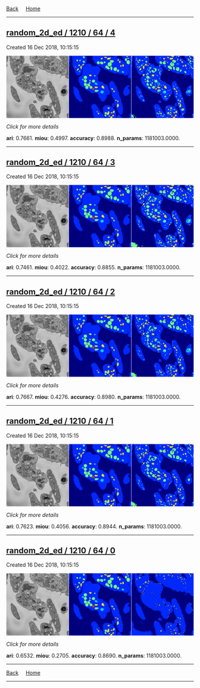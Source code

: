 
[Back](..)&nbsp;&nbsp;&nbsp;&nbsp;&nbsp;[Home](https://leapmanlab.github.io/snapshots)

---

<div class="summary"><a href="4"><h2>random_2d_ed / 1210 / 64 / 4</h2></a><p>Created 16 Dec 2018, 10:15:15
</p><a href="4"><img src="4/media/summary.png" align="center"></a><p>
<i>Click for more details</i>
</p></div>

**ari**: 0.7661. **miou**: 0.4997. **accuracy**: 0.8988. **n_params**: 1181003.0000. 

---

<div class="summary"><a href="3"><h2>random_2d_ed / 1210 / 64 / 3</h2></a><p>Created 16 Dec 2018, 10:15:15
</p><a href="3"><img src="3/media/summary.png" align="center"></a><p>
<i>Click for more details</i>
</p></div>

**ari**: 0.7461. **miou**: 0.4022. **accuracy**: 0.8855. **n_params**: 1181003.0000. 

---

<div class="summary"><a href="2"><h2>random_2d_ed / 1210 / 64 / 2</h2></a><p>Created 16 Dec 2018, 10:15:15
</p><a href="2"><img src="2/media/summary.png" align="center"></a><p>
<i>Click for more details</i>
</p></div>

**ari**: 0.7667. **miou**: 0.4276. **accuracy**: 0.8980. **n_params**: 1181003.0000. 

---

<div class="summary"><a href="1"><h2>random_2d_ed / 1210 / 64 / 1</h2></a><p>Created 16 Dec 2018, 10:15:15
</p><a href="1"><img src="1/media/summary.png" align="center"></a><p>
<i>Click for more details</i>
</p></div>

**ari**: 0.7623. **miou**: 0.4056. **accuracy**: 0.8944. **n_params**: 1181003.0000. 

---

<div class="summary"><a href="0"><h2>random_2d_ed / 1210 / 64 / 0</h2></a><p>Created 16 Dec 2018, 10:15:15
</p><a href="0"><img src="0/media/summary.png" align="center"></a><p>
<i>Click for more details</i>
</p></div>

**ari**: 0.6532. **miou**: 0.2705. **accuracy**: 0.8690. **n_params**: 1181003.0000. 

---

[Back](..)&nbsp;&nbsp;&nbsp;&nbsp;&nbsp;[Home](https://leapmanlab.github.io/snapshots)

---